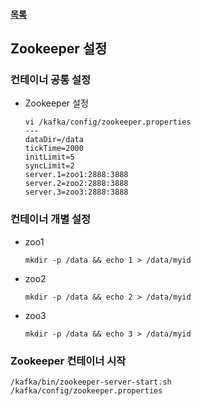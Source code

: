 #### [목록](../README.md)

## Zookeeper 설정
    
### 컨테이너 공통 설정

* Zookeeper 설정

    ```
    vi /kafka/config/zookeeper.properties
    ---
    dataDir=/data
    tickTime=2000
    initLimit=5
    syncLimit=2
    server.1=zoo1:2888:3888
    server.2=zoo2:2888:3888
    server.3=zoo3:2888:3888
    ```

### 컨테이너 개별 설정

* zoo1

    ```
    mkdir -p /data && echo 1 > /data/myid
    ```
    
* zoo2

    ```
    mkdir -p /data && echo 2 > /data/myid
    ```
    
* zoo3

    ```
    mkdir -p /data && echo 3 > /data/myid
    ```

### Zookeeper 컨테이너 시작

```
/kafka/bin/zookeeper-server-start.sh /kafka/config/zookeeper.properties
```

